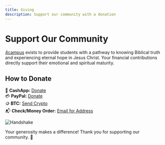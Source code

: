 ```yaml
---
title: Giving
description: Support our community with a donation
---
```


# Support Our Community

[4campus](https://www.4campus.net/) exists to provide students with a pathway to knowing Biblical truth and experiencing eternal hope in Jesus Christ. Your financial contributions directly support their emotional and spiritual maturity.

## How to Donate

💸 **CashApp:** [Donate](https://cash.me/$ancientpathsio)  
💳 **PayPal:** [Donate](https://www.paypal.com/ncp/payment/5UEDTRTKWPZVC)  
🪙 **BTC:** [Send Crypto](https://cash.me/$ancientpathsio)  
📬 **Check/Money Order:** [Email for Address](mailto:ancientpaths.io@gmail.com)

![Handshake](/img/handshake.png)

Your generosity makes a difference! Thank you for supporting our community. 🙌
